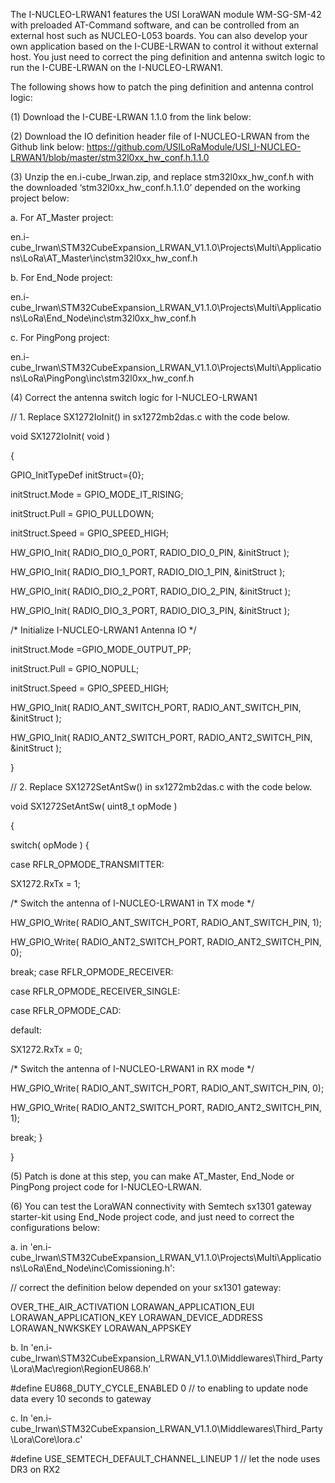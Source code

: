 
The I-NUCLEO-LRWAN1 features the USI LoraWAN module WM-SG-SM-42 with preloaded AT-Command software, and can be controlled from an external host such as NUCLEO-L053 boards. You can also develop your own application based on the I-CUBE-LRWAN to control it without external host. You just need to correct the ping definition and antenna switch logic to run the I-CUBE-LRWAN on the I-NUCLEO-LRWAN1.

The following shows how to patch the ping definition and antenna control logic:

(1)	Download the I-CUBE-LRWAN 1.1.0 from the link below:

(2)	Download the IO definition header file of I-NUCLEO-LRWAN from the Github link below: https://github.com/USILoRaModule/USI_I-NUCLEO-LRWAN1/blob/master/stm32l0xx_hw_conf.h.1.1.0

(3)	Unzip the en.i-cube_lrwan.zip, and replace stm32l0xx_hw_conf.h with the downloaded ‘stm32l0xx_hw_conf.h.1.1.0’ depended on the working project below:

a.	For AT_Master project:

en.i-cube_lrwan\STM32CubeExpansion_LRWAN_V1.1.0\Projects\Multi\Applications\LoRa\AT_Master\inc\stm32l0xx_hw_conf.h

b. For End_Node project:

en.i-cube_lrwan\STM32CubeExpansion_LRWAN_V1.1.0\Projects\Multi\Applications\LoRa\End_Node\inc\stm32l0xx_hw_conf.h

c. For PingPong project:

en.i-cube_lrwan\STM32CubeExpansion_LRWAN_V1.1.0\Projects\Multi\Applications\LoRa\PingPong\inc\stm32l0xx_hw_conf.h

(4)	Correct the antenna switch logic for I-NUCLEO-LRWAN1

// 1. Replace SX1272IoInit() in sx1272mb2das.c with the code below.

void SX1272IoInit( void )

{

GPIO_InitTypeDef initStruct={0};

initStruct.Mode = GPIO_MODE_IT_RISING;

initStruct.Pull = GPIO_PULLDOWN;

initStruct.Speed = GPIO_SPEED_HIGH;

HW_GPIO_Init( RADIO_DIO_0_PORT, RADIO_DIO_0_PIN, &initStruct );

HW_GPIO_Init( RADIO_DIO_1_PORT, RADIO_DIO_1_PIN, &initStruct );

HW_GPIO_Init( RADIO_DIO_2_PORT, RADIO_DIO_2_PIN, &initStruct );

HW_GPIO_Init( RADIO_DIO_3_PORT, RADIO_DIO_3_PIN, &initStruct );

/* Initialize I-NUCLEO-LRWAN1 Antenna IO */

initStruct.Mode =GPIO_MODE_OUTPUT_PP;

initStruct.Pull = GPIO_NOPULL;

initStruct.Speed = GPIO_SPEED_HIGH;

HW_GPIO_Init( RADIO_ANT_SWITCH_PORT, RADIO_ANT_SWITCH_PIN, &initStruct );

HW_GPIO_Init( RADIO_ANT2_SWITCH_PORT, RADIO_ANT2_SWITCH_PIN, &initStruct );

}

// 2. Replace SX1272SetAntSw() in sx1272mb2das.c with the code below.

void SX1272SetAntSw( uint8_t opMode )

{

switch( opMode ) {

case RFLR_OPMODE_TRANSMITTER:

SX1272.RxTx = 1;

/* Switch the antenna of I-NUCLEO-LRWAN1 in TX mode */

HW_GPIO_Write( RADIO_ANT_SWITCH_PORT, RADIO_ANT_SWITCH_PIN, 1);

HW_GPIO_Write( RADIO_ANT2_SWITCH_PORT, RADIO_ANT2_SWITCH_PIN, 0);

break;
case RFLR_OPMODE_RECEIVER:

case RFLR_OPMODE_RECEIVER_SINGLE:

case RFLR_OPMODE_CAD:

default:

SX1272.RxTx = 0;

/* Switch the antenna of I-NUCLEO-LRWAN1 in RX mode */

HW_GPIO_Write( RADIO_ANT_SWITCH_PORT, RADIO_ANT_SWITCH_PIN, 0);

HW_GPIO_Write( RADIO_ANT2_SWITCH_PORT, RADIO_ANT2_SWITCH_PIN, 1);

break;
}

}

(5)	Patch is done at this step, you can make AT_Master, End_Node or PingPong project code for I-NUCLEO-LRWAN.

(6)	You can test the LoraWAN connectivity with Semtech sx1301 gateway starter-kit using End_Node project code, and just need to correct the configurations below:

a.	in 'en.i-cube_lrwan\STM32CubeExpansion_LRWAN_V1.1.0\Projects\Multi\Applications\LoRa\End_Node\inc\Comissioning.h':

// correct the definition below depended on your sx1301 gateway:

OVER_THE_AIR_ACTIVATION LORAWAN_APPLICATION_EUI LORAWAN_APPLICATION_KEY LORAWAN_DEVICE_ADDRESS LORAWAN_NWKSKEY LORAWAN_APPSKEY

b.	In 'en.i-cube_lrwan\STM32CubeExpansion_LRWAN_V1.1.0\Middlewares\Third_Party\Lora\Mac\region\RegionEU868.h'

#define EU868_DUTY_CYCLE_ENABLED 0 // to enabling to update node data every 10 seconds to gateway

c.	In 'en.i-cube_lrwan\STM32CubeExpansion_LRWAN_V1.1.0\Middlewares\Third_Party\Lora\Core\lora.c'

#define USE_SEMTECH_DEFAULT_CHANNEL_LINEUP 1 // let the node uses DR3 on RX2
